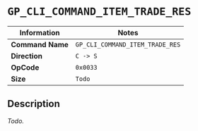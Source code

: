 # `GP_CLI_COMMAND_ITEM_TRADE_RES`

| Information               | Notes |
|---                        |---    |
| **Command Name**          | `GP_CLI_COMMAND_ITEM_TRADE_RES` |
| **Direction**             | `C -> S` |
| **OpCode**                | `0x0033` |
| **Size**                  | `Todo` |

## Description

_Todo._